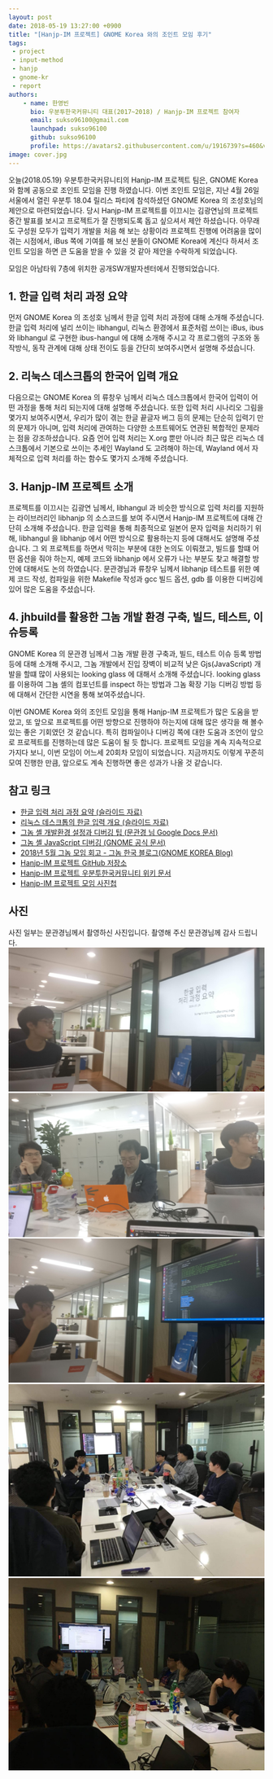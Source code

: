```yaml
---
layout: post
date: 2018-05-19 13:27:00 +0900
title: "[Hanjp-IM 프로젝트] GNOME Korea 와의 조인트 모임 후기"
tags:
 - project
 - input-method
 - hanjp
 - gnome-kr
 - report
authors:
    - name: 한영빈
      bio: 우분투한국커뮤니티 대표(2017~2018) / Hanjp-IM 프로젝트 참여자
      email: sukso96100@gmail.com
      launchpad: sukso96100
      github: sukso96100
      profile: https://avatars2.githubusercontent.com/u/1916739?s=460&v=4
image: cover.jpg
---
```


오늘(2018.05.19) 우분투한국커뮤니티의 Hanjp-IM 프로젝트 팀은, GNOME Korea 와 함께 공동으로 조인트 모임을 진행 하였습니다.
이번 조인트 모임은, 지난 4월 26일 서울에서 열린 우분투 18.04 릴리스 파티에 참석하셨던 GNOME Korea 의 조성호님의 제안으로 마련되었습니다.
당시 Hanjp-IM 프로젝트를 이끄시는 김광연님의 프로젝트 중간 발표를 보시고 프로젝트가 잘 진행되도록 돕고 싶으셔서 제안 하셨습니다.
아무래도 구성원 모두가 입력기 개발을 처음 해 보는 상황이라 프로젝트 진행에 어려움을 많이 겪는 시점에서, iBus 쪽에 기여를 해 보신 분들이 GNOME Korea에 계신다 하셔서 조인트 모임을 하면 큰 도움을 받을 수 있을 것 같아 제안을 수락하게 되었습니다.

모임은 아남타워 7층에 위치한 공개SW개발자센터에서 진행되었습니다.

## 1. 한글 입력 처리 과정 요약
먼저 GNOME Korea 의 조성호 님께서 한글 입력 처리 과정에 대해 소개해 주셨습니다. 한글 입력 처리에 널리 쓰이는 libhangul, 리눅스 환경에서 표준처럼 쓰이는 iBus, ibus 와 libhangul 로 구현한 ibus-hangul 에 대해 소개해 주시고 각 프로그램의 구조와 동작방식, 동작 관계에 대해 상태 전이도 등을 간단히 보여주시면서 설명해 주셨습니다.

## 2. 리눅스 데스크톱의 한국어 입력 개요
다음으로는 GNOME Korea 의 류창우 님께서 리눅스 데스크톱에서 한국어 입력이 어떤 과정을 통해 처리 되는지에 대해 설명해 주셨습니다. 또한 입력 처리 시나리오 그림을 몇가지 보여주시면서, 우리가 많이 겪는 한글 끝글자 버그 등의 문제는 단순히 입력기 만의 문제가 아니며, 입력 처리에 관여하는 다양한 소프트웨어도 연관된 복합적인 문제라는 점을 강조하셨습니다. 요즘 언어 입력 처리는 X.org 뿐만 아니라 최근 많은 리눅스 데스크톱에서 기본으로 쓰이는 추세인 Wayland 도 고려해야 하는데, Wayland 에서 자체적으로 입력 처리를 하는 함수도 몇가지 소개해 주셨습니다.

## 3. Hanjp-IM 프로젝트 소개
프로젝트를 이끄시는 김광연 님께서, libhangul 과 비슷한 방식으로 입력 처리를 지원하는 라이브러리인 libhanjp 의 소스코드를 보여 주시면서 Hanjp-IM 프로젝트에 대해 간단히 소개해 주셨습니다. 한글 입력을 통해 최종적으로 일본어 문자 입력을 처리하기 위해, libhangul 을 libhanjp 에서 어떤 방식으로 활용하는지 등에 대해서도 설명해 주셨습니다. 그 외 프로젝트를 하면서 막히는 부분에 대한 논의도 이뤄졌고, 빌드를 할떄 어떤 옵션을 줘야 하는지, 예제 코드와 libhanjp 에서 오류가 나는 부분도 찾고 해결할 방안에 대해서도 논의 하였습니다. 문관경님과 류창우 님께서 libhanjp 테스트를 위한 예제 코드 작성, 컴파일을 위한 Makefile 작성과 gcc 빌드 옵션, gdb 를 이용한 디버깅에 있어 많은 도움을 주셨습니다.

## 4. jhbuild를 활용한 그놈 개발 환경 구축, 빌드, 테스트, 이슈등록
GNOME Korea 의 문관경 님께서 그놈 개발 환경 구축과, 빌드, 테스트 이슈 등록 방법 등에 대해 소개해 주시고, 그놈 개발에서 진입 장벽이 비교적 낮은 Gjs(JavaScript) 개발을 할떄 많이 사용되는 looking glass 에 대해서 소개해 주셨습니다. looking glass 를 이용하여 그뇸 셸의 컴포넌트를 inspect 하는 방법과 그놈 확장 기능 디버깅 방법 등에 대해서 간단한 시연을 통해 보여주셨습니다.

이번 GNOME Korea 와의 조인트 모임을 통해 Hanjp-IM 프로젝트가 많은 도움을 받았고, 또 앞으로 프로젝트를 어떤 방향으로 진행하야 하는지에 대해 많은 생각을 해 볼수 있는 좋은 기회였던 것 같습니다. 특히 컴파일이나 디버깅 쪽에 대한 도움과 조언이 앞으로 프로젝트를 진행하는데 많은 도움이 될 듯 합니다.
프로젝트 모임을 계속 지속적으로 가지다 보니, 이번 모임이 어느세 20회차 모임이 되었습니다. 지금까지도 이렇게 꾸준히 모여 진행한 만큼, 앞으로도 계속 진행하면 좋은 성과가 나올 것 같습니다.

## 참고 링크
- [한글 입력 처리 과정 요약 (슬라이드 자료)](https://www.slideshare.net/gnomekr/20180519-hangul-processing)
- [리눅스 데스크톱의 한글 입력 개요 (슬라이드 자료)](https://www.slideshare.net/gnomekr/korean-input-overview-in-the-linux-desktop)
- [그놈 셸 개발환경 설정과 디버깅 팁 (문관경 님 Google Docs 문서)](https://docs.google.com/document/d/1F5Yf515SgZPimIujRmTgbtY78aVLWS3EpU_z5TRyIJs/edit)
- [그놈 셸 JavaScript 디버깅 (GNOME 공식 문서)](https://wiki.gnome.org/Projects/GnomeShell/DebuggingJavaScript)
- [2018년 5월 그놈 모임 회고 - 그놈 한국 블로그(GNOME KOREA Blog)](http://gnome-kr.blogspot.kr/2018/05/2018-5.html)
- [Hanjp-IM 프로젝트 GitHub 저장소](https://github.com/ubuntu-kr/hanjp-im)
- [Hanjp-IM 프로젝트 우분투한국커뮤니티 위키 문서](https://wiki.ubuntu-kr.org/index.php/HanJP_IM)
- [Hanjp-IM 프로젝트 모임 사진첩](https://photos.app.goo.gl/9hBFNe0jwk40xzox1)

## 사진
사진 일부는 문관경님께서 촬영하신 사진입니다. 촬영해 주신 문관경님께 감사 드립니다.
![](IMG_20180519_143329.jpg)
![](IMG_20180519_143332.jpg)
![](IMG_20180519_151231.jpg)
![](cover.jpg)
![](2018-05-19_18_24_47.jpg)